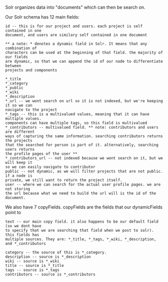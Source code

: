 Solr organizes data into "documents" which can then be search on.

Our Solr schema has 12 main fields:

	id -- this is for our project and users. each project is self contained in one
	document, and users are similary self contained in one document

	** a note: * denotes a dynamic field in Solr. It means that any combination of
	characters can be used at the beginning of that field. the majority of our fields
	are dynamic, so that we can append the id of our node to differentiate between
	projects and components

	*_title
	*_category
	*_public
	*_wiki
	*_description
	*_url -- we wont search on url so it is not indexed, but we're keeping it so we can
	navigate to the project
	*_tags -- this is a multivalued values, meaning that it can have multiple values.
	components can have multiple tags, so this field is multivalued
	*_contributors -- multivalued field. ** note: contributors and users are different
	ways of capturing the same information. searching contributors returns the projects
	that the searched for person is part of it. alternatively, searching users returns
	the profile pages of the user **
	*_contributors_url -- not indexed because we wont search on it, but we will keep it
	so we can easily navigate to contributor
	public -- not dynamic, as we will filter projects that are not public. if a node is
	private, we still want to return the project itself.
	user -- where we can search for the actual user profile pages. we are not storing
	the url because what we need to build the url will is the id of the document.


We also have 7 copyFields. copyFields are the fields that our dynamicFields point to

	text -- our main copy field. it also happens to be our default field (so we dont have
	to specify that we are searching that field when we post to solr). this fields has
	multiple sources. They are: *_title, *_tags, *_wiki, *_description, and *_contributors

	category -- the source of this is *_category.
	description -- source is *_description
	wiki -- source is *_wiki
	title -- source is *_title
	tags -- source is *_tags
	contributors -- source is *_contributors

